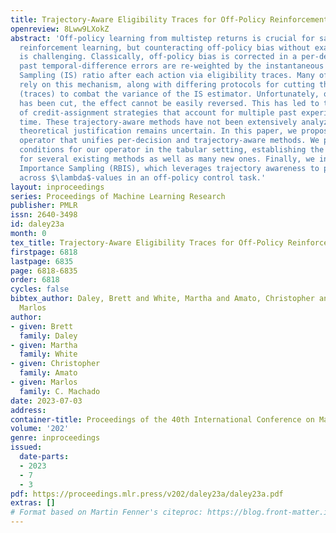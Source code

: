 ```yaml
---
title: Trajectory-Aware Eligibility Traces for Off-Policy Reinforcement Learning
openreview: 8Lww9LXokZ
abstract: 'Off-policy learning from multistep returns is crucial for sample-efficient
  reinforcement learning, but counteracting off-policy bias without exacerbating variance
  is challenging. Classically, off-policy bias is corrected in a per-decision manner:
  past temporal-difference errors are re-weighted by the instantaneous Importance
  Sampling (IS) ratio after each action via eligibility traces. Many off-policy algorithms
  rely on this mechanism, along with differing protocols for cutting the IS ratios
  (traces) to combat the variance of the IS estimator. Unfortunately, once a trace
  has been cut, the effect cannot be easily reversed. This has led to the development
  of credit-assignment strategies that account for multiple past experiences at a
  time. These trajectory-aware methods have not been extensively analyzed, and their
  theoretical justification remains uncertain. In this paper, we propose a multistep
  operator that unifies per-decision and trajectory-aware methods. We prove convergence
  conditions for our operator in the tabular setting, establishing the first guarantees
  for several existing methods as well as many new ones. Finally, we introduce Recency-Bounded
  Importance Sampling (RBIS), which leverages trajectory awareness to perform robustly
  across $\lambda$-values in an off-policy control task.'
layout: inproceedings
series: Proceedings of Machine Learning Research
publisher: PMLR
issn: 2640-3498
id: daley23a
month: 0
tex_title: Trajectory-Aware Eligibility Traces for Off-Policy Reinforcement Learning
firstpage: 6818
lastpage: 6835
page: 6818-6835
order: 6818
cycles: false
bibtex_author: Daley, Brett and White, Martha and Amato, Christopher and C. Machado,
  Marlos
author:
- given: Brett
  family: Daley
- given: Martha
  family: White
- given: Christopher
  family: Amato
- given: Marlos
  family: C. Machado
date: 2023-07-03
address: 
container-title: Proceedings of the 40th International Conference on Machine Learning
volume: '202'
genre: inproceedings
issued:
  date-parts:
  - 2023
  - 7
  - 3
pdf: https://proceedings.mlr.press/v202/daley23a/daley23a.pdf
extras: []
# Format based on Martin Fenner's citeproc: https://blog.front-matter.io/posts/citeproc-yaml-for-bibliographies/
---
```

